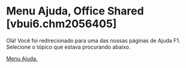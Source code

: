 
# Menu Ajuda, Office Shared [vbui6.chm2056405]

Olá! Você foi redirecionado para uma das nossas páginas de Ajuda F1. Selecione o tópico que estava procurando abaixo.

[Menu Ajuda.](http://msdn.microsoft.com/library/e51c9ca6-7294-2890-9780-fd89cec3bc84%28Office.15%29.aspx)
